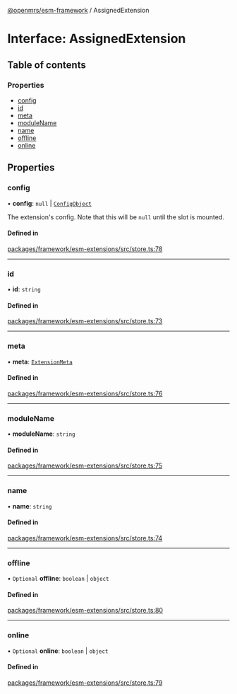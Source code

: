 [@openmrs/esm-framework](../API.md) / AssignedExtension

# Interface: AssignedExtension

## Table of contents

### Properties

- [config](AssignedExtension.md#config)
- [id](AssignedExtension.md#id)
- [meta](AssignedExtension.md#meta)
- [moduleName](AssignedExtension.md#modulename)
- [name](AssignedExtension.md#name)
- [offline](AssignedExtension.md#offline)
- [online](AssignedExtension.md#online)

## Properties

### config

• **config**: ``null`` \| [`ConfigObject`](ConfigObject.md)

The extension's config. Note that this will be `null` until the slot is mounted.

#### Defined in

[packages/framework/esm-extensions/src/store.ts:78](https://github.com/openmrs/openmrs-esm-core/blob/master/packages/framework/esm-extensions/src/store.ts#L78)

___

### id

• **id**: `string`

#### Defined in

[packages/framework/esm-extensions/src/store.ts:73](https://github.com/openmrs/openmrs-esm-core/blob/master/packages/framework/esm-extensions/src/store.ts#L73)

___

### meta

• **meta**: [`ExtensionMeta`](ExtensionMeta.md)

#### Defined in

[packages/framework/esm-extensions/src/store.ts:76](https://github.com/openmrs/openmrs-esm-core/blob/master/packages/framework/esm-extensions/src/store.ts#L76)

___

### moduleName

• **moduleName**: `string`

#### Defined in

[packages/framework/esm-extensions/src/store.ts:75](https://github.com/openmrs/openmrs-esm-core/blob/master/packages/framework/esm-extensions/src/store.ts#L75)

___

### name

• **name**: `string`

#### Defined in

[packages/framework/esm-extensions/src/store.ts:74](https://github.com/openmrs/openmrs-esm-core/blob/master/packages/framework/esm-extensions/src/store.ts#L74)

___

### offline

• `Optional` **offline**: `boolean` \| `object`

#### Defined in

[packages/framework/esm-extensions/src/store.ts:80](https://github.com/openmrs/openmrs-esm-core/blob/master/packages/framework/esm-extensions/src/store.ts#L80)

___

### online

• `Optional` **online**: `boolean` \| `object`

#### Defined in

[packages/framework/esm-extensions/src/store.ts:79](https://github.com/openmrs/openmrs-esm-core/blob/master/packages/framework/esm-extensions/src/store.ts#L79)

